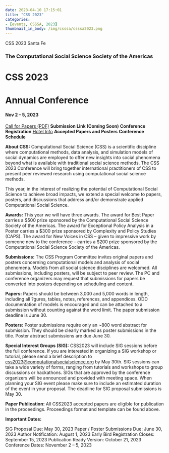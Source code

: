 ```yaml
---
date: 2023-04-10 17:15:01
title: "CSS 2023"
categories:
- [events, CSSSA, 2023]
thumbnail_in_body: /img/csssa/csssa2023.png
---
```


CSS 2023 Santa Fe

### **<div class="mdh-post_flex_center_center">The Computational Social Science Society of the Americas</div>**

# **<div class="mdh-post_flex_center_center">CSS 2023</div>**
# **<div class="mdh-post_flex_center_center">Annual Conference</div>**
#### **<div class="mdh-post_flex_center_center">Nov 2 – 5, 2023</div>**
[Call for Papers (PDF)](http://computationalsocialscience.org/wp-content/uploads/2023/03/CSS2023-CFP-1.pdf)
**Submission Link (Coming Soon)**
**Conference Registration**
[Hotel Info](https://computationalsocialscience.org/drury-hotel-info/)
**Accepted Papers and Posters**
**Conference Schedule**

**About CSS:**
Computational Social Science (CSS) is a scientific discipline where computational methods, data analysis, and simulation models of social dynamics are employed to offer new insights into social phenomena beyond what is available with traditional social science methods. The CSS 2023 Conference will bring together international practitioners of CSS to present peer reviewed research using computational social science methods.

This year, in the interest of realizing the potential of Computational Social Science to achieve broad impacts, we extend a special welcome to papers, posters, and discussions that address and/or demonstrate applied Computational Social Science.

**Awards:** This year we will have three awards. The award for Best Paper carries a $500 prize sponsored by the Computational Social Science Society of the Americas. The award for Exceptional Policy Analysis in a Poster carries a $300 prize sponsored by Complexity and Policy Studies (CAPS). The award for New Voices in CSS – given to impressive work by someone new to the conference – carries a $200 prize sponsored by the Computational Social Science Society of the Americas.

**Submissions:** The CSS Program Committee invites original papers and posters concerning computational models and analysis of social phenomena. Models from all social science disciplines are welcomed. All submissions, including posters, will be subject to peer review. The PC and conference organizers may request that submissions for papers be converted into posters depending on scheduling and content.

**Papers:** Papers should be between 3,000 and 5,000 words in length, including all ?gures, tables, notes, references, and appendices. ODD documentation of models is encouraged and can be attached to a submission without counting against the word limit. The paper submission deadline is June 30.

**Posters:** Poster submissions require only an ~800 word abstract for submission. They should be clearly marked as poster submissions in the title. Poster abstract submissions are due June 30.

**Special Interest Groups (SIG):** CSS2023 will include SIG sessions before the full conference. If you are interested in organizing a SIG workshop or tutorial, please send a brief description to css2023@computationalsocialscience.org by May 30th. SIG sessions can take a wide variety of forms, ranging from tutorials and workshops to group discussions or hackathons. SIGs that are approved by the conference organizers will be announced and provided with meeting space. When planning your SIG event please make sure to include an estimated duration of the event in your proposal. The deadline for SIG proposal submissions is May 30.

**Paper Publication:** All CSS2023 accepted papers are eligible for publication in the proceedings. Proceedings format and template can be found above.

**Important Dates:**

SIG Proposal Due: May 30, 2023
Paper / Poster Submissions Due: June 30, 2023
Author Notification: August 1, 2023
Early Bird Registration Closes: September 15, 2023
Publication Ready Version: October 21, 2023
Conference Dates: November 2 – 5, 2023
